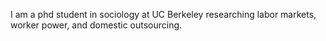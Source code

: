 I am a phd student in sociology at UC Berkeley researching labor markets, worker power, and domestic outsourcing. 
